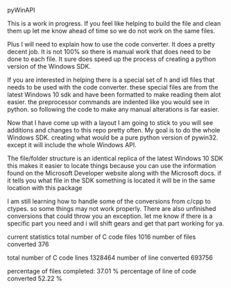 pyWinAPI

This is a work in progress. If you feel like helping to build the file and clean them up let me know ahead of time so we do not work on the same files.

Plus I will need to explain how to use the code converter. It does a pretty decent job. It is not 100% so there is manual work that does need to be done to each file. It sure does speed up the process of creating a python version of the Windows SDK.

If you are interested in helping there is a special set of h and idl files that needs to be used with the code converter. these special files are from the latest Windows 10 sdk and have been formatted to make reading them alot easier. the preprocessor commands are indented like you would see in python. so following the code to make any manual alterations is far easier.

Now that I have come up with a layout I am going to stick to you will see additions and changes to this repo pretty often. My goal is to do the whole Windows SDK. creating what would be a pure python version of pywin32. except it will include the whole Windows API.

The file/folder structure is an identical replica of the latest Windows 10 SDK this makes it easier to locate things because you can use the information found on the Microsoft Developer website along with the Microsoft docs. if it tells you what file in the SDK something is located it will be in the same location with this package

I am still learning how to handle some of the conversions from c/cpp to ctypes. so some things may not work properly. There are also unfinished conversions that could throw you an exception. let me know if there is a specific part you need and i will shift gears and get that part working for ya.


current statistics
total number of C code files 1016
number of files converted 376

total number of C code lines 1328464
number of line converted 693756

percentage of files completed: 37.01 %
percentage of line of code converted 52.22 %

